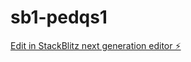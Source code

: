 # sb1-pedqs1

[Edit in StackBlitz next generation editor ⚡️](https://stackblitz.com/~/github.com/OmarWolf/sb1-pedqs1)